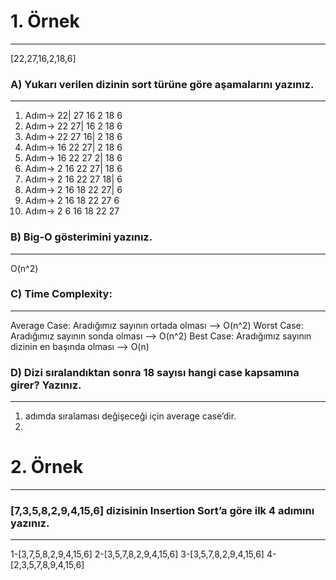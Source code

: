 # 1. Örnek

--------------------------------

[22,27,16,2,18,6]

### A) Yukarı verilen dizinin sort türüne göre aşamalarını yazınız.
--------------------------------------


1. Adım-> 22| 27 16 2 18 6 
1. Adım-> 22 27| 16 2 18 6 
2. Adım-> 22 27 16| 2 18 6
3. Adım-> 16 22 27| 2 18 6
4. Adım-> 16 22 27 2| 18 6
5. Adım-> 2 16 22 27| 18 6
6. Adım-> 2 16 22 27 18| 6
7. Adım-> 2 16 18 22 27| 6
8. Adım-> 2 16 18 22 27 6
9. Adım-> 2 6 16 18 22 27



### B) Big-O gösterimini yazınız.

--------------------------------------------------

O(n^2)


### C) Time Complexity:

--------------------------

Average Case: Aradığımız sayının ortada olması --> O(n^2)
Worst Case: Aradığımız sayının sonda olması --> O(n^2)
Best Case: Aradığımız sayının dizinin en başında olması --> O(n)


### D) Dizi sıralandıktan sonra 18 sayısı hangi case kapsamına girer? Yazınız.
----------------------------------------

1. adımda sıralaması değişeceği için average case’dir.
2. 
# 2. Örnek 

---------------------------------------
 
### [7,3,5,8,2,9,4,15,6] dizisinin Insertion Sort’a göre ilk 4 adımını yazınız.

------------------------------------------

1-[3,7,5,8,2,9,4,15,6]
2-[3,5,7,8,2,9,4,15,6]
3-[3,5,7,8,2,9,4,15,6]
4-[2,3,5,7,8,9,4,15,6]